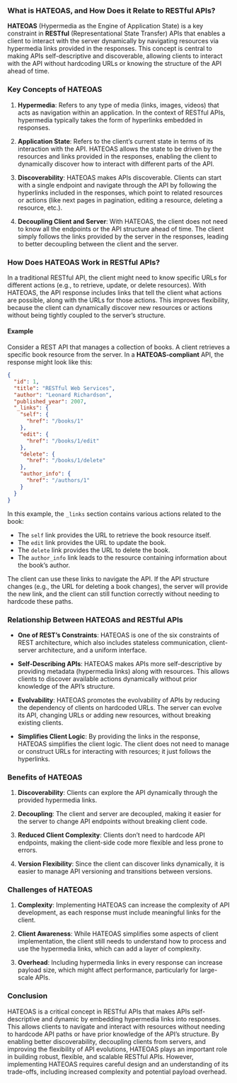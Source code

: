 ### What is HATEOAS, and How Does it Relate to RESTful APIs?

**HATEOAS** (Hypermedia as the Engine of Application State) is a key constraint in **RESTful** (Representational State Transfer) APIs that enables a client to interact with the server dynamically by navigating resources via hypermedia links provided in the responses. This concept is central to making APIs self-descriptive and discoverable, allowing clients to interact with the API without hardcoding URLs or knowing the structure of the API ahead of time.

### Key Concepts of HATEOAS

1. **Hypermedia**: Refers to any type of media (links, images, videos) that acts as navigation within an application. In the context of RESTful APIs, hypermedia typically takes the form of hyperlinks embedded in responses.

2. **Application State**: Refers to the client’s current state in terms of its interaction with the API. HATEOAS allows the state to be driven by the resources and links provided in the responses, enabling the client to dynamically discover how to interact with different parts of the API.

3. **Discoverability**: HATEOAS makes APIs discoverable. Clients can start with a single endpoint and navigate through the API by following the hyperlinks included in the responses, which point to related resources or actions (like next pages in pagination, editing a resource, deleting a resource, etc.).

4. **Decoupling Client and Server**: With HATEOAS, the client does not need to know all the endpoints or the API structure ahead of time. The client simply follows the links provided by the server in the responses, leading to better decoupling between the client and the server.

### How Does HATEOAS Work in RESTful APIs?

In a traditional RESTful API, the client might need to know specific URLs for different actions (e.g., to retrieve, update, or delete resources). With HATEOAS, the API response includes links that tell the client what actions are possible, along with the URLs for those actions. This improves flexibility, because the client can dynamically discover new resources or actions without being tightly coupled to the server’s structure.

#### Example

Consider a REST API that manages a collection of books. A client retrieves a specific book resource from the server. In a **HATEOAS-compliant** API, the response might look like this:

```json
{
  "id": 1,
  "title": "RESTful Web Services",
  "author": "Leonard Richardson",
  "published_year": 2007,
  "_links": {
    "self": {
      "href": "/books/1"
    },
    "edit": {
      "href": "/books/1/edit"
    },
    "delete": {
      "href": "/books/1/delete"
    },
    "author_info": {
      "href": "/authors/1"
    }
  }
}
```

In this example, the `_links` section contains various actions related to the book:
- The `self` link provides the URL to retrieve the book resource itself.
- The `edit` link provides the URL to update the book.
- The `delete` link provides the URL to delete the book.
- The `author_info` link leads to the resource containing information about the book’s author.

The client can use these links to navigate the API. If the API structure changes (e.g., the URL for deleting a book changes), the server will provide the new link, and the client can still function correctly without needing to hardcode these paths.

### Relationship Between HATEOAS and RESTful APIs

- **One of REST’s Constraints**: HATEOAS is one of the six constraints of REST architecture, which also includes stateless communication, client-server architecture, and a uniform interface.
  
- **Self-Describing APIs**: HATEOAS makes APIs more self-descriptive by providing metadata (hypermedia links) along with resources. This allows clients to discover available actions dynamically without prior knowledge of the API’s structure.

- **Evolvability**: HATEOAS promotes the evolvability of APIs by reducing the dependency of clients on hardcoded URLs. The server can evolve its API, changing URLs or adding new resources, without breaking existing clients.

- **Simplifies Client Logic**: By providing the links in the response, HATEOAS simplifies the client logic. The client does not need to manage or construct URLs for interacting with resources; it just follows the hyperlinks.

### Benefits of HATEOAS

1. **Discoverability**: Clients can explore the API dynamically through the provided hypermedia links.
   
2. **Decoupling**: The client and server are decoupled, making it easier for the server to change API endpoints without breaking client code.

3. **Reduced Client Complexity**: Clients don’t need to hardcode API endpoints, making the client-side code more flexible and less prone to errors.

4. **Version Flexibility**: Since the client can discover links dynamically, it is easier to manage API versioning and transitions between versions.

### Challenges of HATEOAS

1. **Complexity**: Implementing HATEOAS can increase the complexity of API development, as each response must include meaningful links for the client.
   
2. **Client Awareness**: While HATEOAS simplifies some aspects of client implementation, the client still needs to understand how to process and use the hypermedia links, which can add a layer of complexity.

3. **Overhead**: Including hypermedia links in every response can increase payload size, which might affect performance, particularly for large-scale APIs.

### Conclusion

HATEOAS is a critical concept in RESTful APIs that makes APIs self-descriptive and dynamic by embedding hypermedia links into responses. This allows clients to navigate and interact with resources without needing to hardcode API paths or have prior knowledge of the API’s structure. By enabling better discoverability, decoupling clients from servers, and improving the flexibility of API evolutions, HATEOAS plays an important role in building robust, flexible, and scalable RESTful APIs. However, implementing HATEOAS requires careful design and an understanding of its trade-offs, including increased complexity and potential payload overhead.